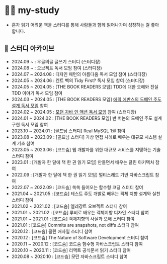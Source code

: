 # 🏃‍♀️ my-study
- 혼자 읽기 어려운 책을 스터디를 통해 사람들과 함께 읽어나가며 성장하는 걸 좋아합니다.

## 🚀 스터디 아카이브
- 2024.09 ~ : 우글의글 글쓰기 스터디 (스터디장)
- 2024.08 ~ : 오브젝트 독서 모임 참여 (스터디장)
- 2024.07 ~ 2024.08 : 디자인 패턴의 아름다움 독서 모임 참여 (스터디장)
- 2024.05 ~ 2024.06 : 켄트 벡의 Tidy First? 독서 모임 참여 (스터디장)
- 2024.05 ~ 2024.05 : [THE BOOK READERS 모임] TDD에 대한 오해와 진실 TDD 이야기 독서 모임 참여
- 2024.03 ~ 2024.05 : [THE BOOK READERS 모임] [에릭 에반스의 도메인 주도 설계 독서 모임](https://github.com/THE-BOOK-READERS/Eric-Evans-DDD) 참여
- 2024.02 ~ 2024.05 : [모던 자바 인 액션 독서 모임](https://www.notion.so/e388b48c6e3240eaa3349298afcefe25?pvs=4) 참여 (스터디장)
- 2024.01 ~ 2024.02 : [THE BOOK READERS 모임] 반 버논의 도메인 주도 설계 구현 독서 모임 참여
- 2023.10 ~ 2024.01 : [골프님 스터디] Real MySQL 1권 참여
- 2023.08 ~ 2023.09 : [골프님 스터디] 가상 면접 사례로 배우는 대규모 시스템 설계 기초 참여
- 2023.05 ~ 2023.06 : [코드숨] 웹 개발자를 위한 대규모 서비스를 지탱하는 기술 스터디 참여 
- 2023.01 : [개발자 한 달에 책 한 권 읽기 모임] 만들면서 배우는 클린 아키텍처 참여
- 2022.09 : [개발자 한 달에 책 한 권 읽기 모임] 멀티스레드 기반 자바스크립트 참여
- 2022.07 ~ 2022.09 : [코드숨] 쏙쏙 들어오는 함수형 코딩 스터디 참여
- 2021.04 ~ 2021.05 : [코드숨] 테스트 주도 개발로 배우는 객체 지향 설계와 실천 스터디 참여
- 2021.02 ~ 2021.02 : [코드숨] 엘레강트 오브젝트 스터디 참여
- 2021.01 ~ 2021.02 : [코드숨] 루비로 배우는 객체지향 디자인 스터디 참여
- 2021.01 ~ 2021.01 : [코드숨] 객체지향의 사실과 오해 스터디 참여
- 2021.01 : [코드숨] Commits are snapshots, not diffs 스터디 참여
- 2020.12 : [코드숨] 클린 애자일 스터디 참여
- 2020.12 : [코드숨] The Nature of Software Development 스터디 참여
- 2020.11 ~ 2020.12 : [코드숨] 코드숨 함수형 자바스크립트 스터디 참여
- 2020.10 ~ 2020.11 : [코드숨] 리액트 공식문서 읽기 스터디 참여
- 2020.08 ~ 2020.10 : [코드숨] 모던 자바스크립트 스터디 참여
